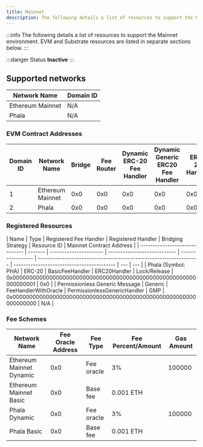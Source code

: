 ```yaml
---
title: Mainnet
description: The following details a list of resources to support the Mainnet environment.
---
```


:::info
The following details a list of resources to support the Mainnet environment. EVM and Substrate resources are listed in separate sections below.
:::

:::danger Status
**Inactive**
:::

## Supported networks

| Network Name     | Domain ID |
| ---------------- | --------- |
| Ethereum Mainnet | N/A       |
| Phala            | N/A       |

### EVM Contract Addresses

| Domain ID | Network Name     | Bridge | Fee Router | Dynamic ERC-20 Fee Handler | Dynamic Generic ERC20 Fee Handler | ERC-20 Handler | ERC-721 Handler | Permissionless Generic Handler |
| --------- | ---------------- | ------ | ---------- | -------------------------- | --------------------------------- | -------------- | --------------- | ------------------------------ |
| 1         | Ethereum Mainnet | 0x0    | 0x0        | 0x0                        | 0x0                               | 0x0            | 0x0             | 0x0                            |
| 2         | Phala            | 0x0    | 0x0        | 0x0                        | 0x0                               | 0x0            | 0x0             | 0x0                            |


### Registered Resources

| Name                           | Type    | Registered Fee Handler | Registered Handler           | Bridging Strategy | Resource ID                                                        | Mainnet Contract Address                   | 
| ------------------------------ | ------- | ---------------------- | ---------------------------- | ----------------- | ------------------------------------------------------------------ | ------------------------------------------ | --- | --- |
| Phala (Symbol: PHA)            | ERC-20  | BasicFeeHandler        | ERC20Handler                 | Lock/Release      | 0x0000000000000000000000000000000000000000000000000000000000000001 | 0x0 | 
| Permissionless Generic Message | Generic | FeeHandlerWithOracle   | PermissionlessGenericHandler | GMP               | 0x0000000000000000000000000000000000000000000000000000000000000000 | N/A                                        |  

### Fee Schemes

| Network Name             | Fee Oracle Address | Fee Type   | Fee Percent/Amount | Gas Amount |
| ------------------------ | ------------------ | ---------- | ------------------ | ---------- |
| Ethereum Mainnet Dynamic | 0x0                | Fee oracle | 3%                 | 100000     |
| Ethereum Mainnet Basic   | 0x0                | Base fee   | 0.001 ETH          |            |
| Phala Dynamic            | 0x0                | Fee oracle | 3%                 | 100000     |
| Phala Basic              | 0x0                | Base fee   | 0.001 ETH          |            |


